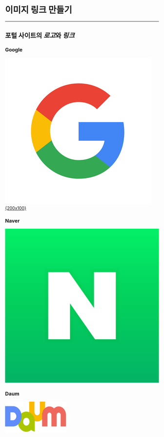 # 이미지 링크 만들기
---
**포털 사이트**의 ***로고***와 ***링크***
---

### Google

[![구글](./google.png){200x100}](https://google.com "구글 홈페이지로 이동합니다")


### Naver

<a href="https://naver.com/"><img src="./naver.png" alt="네이버"></a>

### Daum

<a href="https://daum.net/"><img src="./Daum.svg.png" alt="다음" width="200px" height="100px" ></a>
